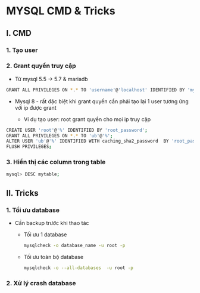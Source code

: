 # MYSQL CMD & Tricks

## I. CMD

### 1. Tạo user

### 2. Grant quyền truy cập

* Từ mysql 5.5 -> 5.7 & mariadb

```bash
GRANT ALL PRIVILEGES ON *.* TO 'username'@'localhost' IDENTIFIED BY 'mypass';
```

* Mysql 8 - rất đặc biệt khi grant quyền cần phải tạo lại 1 user tương ứng với ip được grant

  * Ví dụ tạo user: root grant quyền cho mọi ip truy cập

```bash
CREATE USER 'root'@'%' IDENTIFIED BY 'root_password';
GRANT ALL PRIVILEGES ON *.* TO 'ub'@'%';
ALTER USER 'ub'@'%' IDENTIFIED WITH caching_sha2_password  BY 'root_password';
FLUSH PRIVILEGES;
```

### 3. Hiển thị các column trong table

```bash
mysql> DESC mytable;
```

## II. Tricks

### 1. Tối ưu database

* Cần backup trước khi thao tác

  * Tối ưu 1 database

    ```bash
    mysqlcheck -o database_name -u root -p
    ```

  * Tối ưu toàn bộ database

    ```bash
    mysqlcheck -o --all-databases  -u root -p
    ```

### 2. Xử lý crash database
